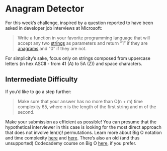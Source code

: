 # Anagram Detector

For this week’s challenge, inspired by a question reported to have been asked in developer job interviews at Microsoft:
> Write a function in your favorite programming language that will accept any two [strings](https://en.wikipedia.org/wiki/String_(computer_science)) as parameters and return “1” if they are [anagrams](https://en.wikipedia.org/wiki/Anagram) and “0” if they are not.

For simplicity’s sake, focus only on strings composed from uppercase letters (in hex ASCII - from 41 (A) to 5A (Z)) and space characters.

## Intermediate Difficulty
If you’d like to go a step further:
> Make sure that your answer has no more than O(n + m) time complexity 65, where n is the length of the first string and m of the second.

Make your submission as efficient as possible! You can presume that the hypothetical interviewer in this case is looking for the most direct approach that does not involve len(n)! permutations.
Learn more about Big O notation and time complexity [here](https://stackoverflow.com/questions/487258/what-is-a-plain-english-explanation-of-big-o-notation) and [here](https://rob-bell.net/2009/06/a-beginners-guide-to-big-o-notation). There’s also an old (and thus unsupported) Codecademy course on Big O [here](https://www.codecademy.com/catalog), if you prefer.
